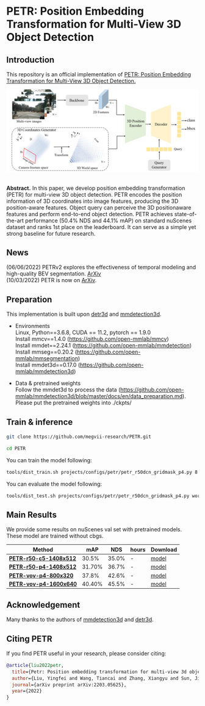 # PETR: Position Embedding Transformation for Multi-View 3D Object Detection



## Introduction

This repository is an official implementation of [PETR: Position Embedding Transformation for Multi-View 3D Object Detection.](https://arxiv.org/abs/2203.05625)

<div align="center">
  <img src="figs/overview.png"/>
</div><br/>

**Abstract.**  In this paper, we develop position embedding transformation
(PETR) for multi-view 3D object detection. PETR encodes the position
information of 3D coordinates into image features, producing the
3D position-aware features. Object query can perceive the 3D positionaware
features and perform end-to-end object detection. PETR achieves
state-of-the-art performance (50.4% NDS and 44.1% mAP) on standard
nuScenes dataset and ranks 1st place on the leaderboard. It can
serve as a simple yet strong baseline for future research.

## News
(06/06/2022) PETRv2 explores the effectiveness of temporal modeling and high-quality BEV segmentation. [ArXiv](https://arxiv.org/abs/2206.01256)  
(10/03/2022) PETR is now on [ArXiv](https://arxiv.org/abs/2203.05625).


## Preparation
This implementation is built upon [detr3d](https://github.com/WangYueFt/detr3d) and [mmdetection3d](https://github.com/open-mmlab/mmdetection3d). 

* Environments  
Linux, Python==3.6.8, CUDA == 11.2, pytorch == 1.9.0  
Install mmcv==1.4.0 (https://github.com/open-mmlab/mmcv)  
Install mmdet==2.24.1  (https://github.com/open-mmlab/mmdetection)  
Install mmseg==0.20.2 (https://github.com/open-mmlab/mmsegmentation)  
Install mmdet3d==0.17.0  (https://github.com/open-mmlab/mmdetection3d)

* Data  & pretrained weights  
Follow the mmdet3d to process the data (https://github.com/open-mmlab/mmdetection3d/blob/master/docs/en/data_preparation.md).  
Please put the pretrained weights into ./ckpts/


## Train & inference
```bash
git clone https://github.com/megvii-research/PETR.git
```
```bash
cd PETR
```
You can train the model following:
```bash
tools/dist_train.sh projects/configs/petr/petr_r50dcn_gridmask_p4.py 8 --work-dir work_dirs/petr_r50dcn_gridmask_p4/
```
You can evaluate the model following:
```bash
tools/dist_test.sh projects/configs/petr/petr_r50dcn_gridmask_p4.py work_dirs/petr_r50dcn_gridmask_p4/latest.pth 8 --eval bbox
```
## Main Results
We provide some results on nuScenes val set with pretrained models. These model are trained without cbgs.

| Method            | mAP      | NDS     |hours    |   Download |
|--------|----------|---------|--------|-------------|
| [**PETR-r50-c5-1408x512**](projects/configs/petr/petr_r50dcn_gridmask_c5.py)   | 30.5%     | 35.0%    | -  | [model]()        |
| [**PETR-r50-p4-1408x512**](projects/configs/petr/petr_r50dcn_gridmask_p4.py) | 31.70%     | 36.7%    | -   | [model]()    
| [**PETR-vov-p4-800x320**](projects/configs/petr/petr_vovnet_gridmask_p4_800x320.py)   | 37.8%     | 42.6%    | -  | [model]()        |
| [**PETR-vov-p4-1600x640**](projects/configs/petr/petr_vovnet_gridmask_p4_1600x640.py) | 40.40%     | 45.5%    | -   | [model]()       

## Acknowledgement
Many thanks to the authors of [mmdetection3d](https://github.com/open-mmlab/mmdetection3d) and [detr3d](https://github.com/WangYueFt/detr3d).

## Citing PETR
If you find PETR useful in your research, please consider citing: 
```bibtex   
@article{liu2022petr,
  title={Petr: Position embedding transformation for multi-view 3d object detection},
  author={Liu, Yingfei and Wang, Tiancai and Zhang, Xiangyu and Sun, Jian},
  journal={arXiv preprint arXiv:2203.05625},
  year={2022}
}
```
